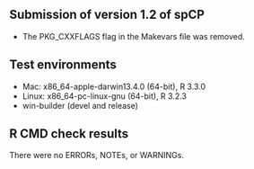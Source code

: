 ## Submission of version 1.2 of spCP
* The PKG_CXXFLAGS flag in the Makevars file was removed. 

## Test environments
* Mac: x86_64-apple-darwin13.4.0 (64-bit), R 3.3.0
* Linux: x86_64-pc-linux-gnu (64-bit), R 3.2.3
* win-builder (devel and release)

## R CMD check results
There were no ERRORs, NOTEs, or WARNINGs. 

